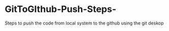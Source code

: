 # GitToGIthub-Push-Steps-
Steps to push the code from local system to the github using the git deskop
